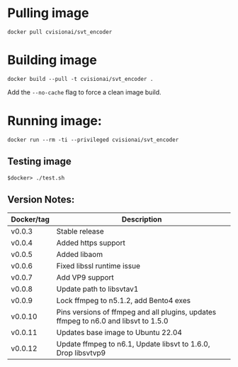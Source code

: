 # Pulling image

```
docker pull cvisionai/svt_encoder
```

# Building image

```
docker build --pull -t cvisionai/svt_encoder .
```

Add the `--no-cache` flag to force a clean image build.

# Running image:

```
docker run --rm -ti --privileged cvisionai/svt_encoder
```

## Testing image

```
$docker> ./test.sh
```

## Version Notes:


| Docker/tag  | Description
------------- |-------------------------------
| v0.0.3      | Stable release
| v0.0.4      | Added https support
| v0.0.5      | Added libaom
| v0.0.6      | Fixed libssl runtime issue
| v0.0.7      | Add VP9 support
| v0.0.8      | Update path to libsvtav1
| v0.0.9      | Lock ffmpeg to n5.1.2, add Bento4 exes
| v0.0.10     | Pins versions of ffmpeg and all plugins, updates ffmpeg to n6.0 and libsvt to 1.5.0
| v0.0.11     | Updates base image to Ubuntu 22.04
| v0.0.12     | Update ffmpeg to n6.1, Update libsvt to 1.6.0, Drop libsvtvp9
